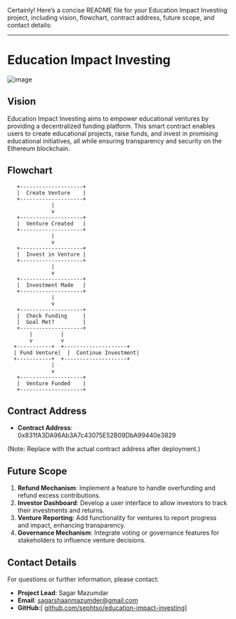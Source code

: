 Certainly! Here’s a concise README file for your Education Impact Investing project, including vision, flowchart, contract address, future scope, and contact details:

---

# Education Impact Investing
![image](https://github.com/user-attachments/assets/f94b55c6-09ed-4622-968d-e21ca7c9e234)

## Vision

Education Impact Investing aims to empower educational ventures by providing a decentralized funding platform. This smart contract enables users to create educational projects, raise funds, and invest in promising educational initiatives, all while ensuring transparency and security on the Ethereum blockchain.

## Flowchart

```plaintext
   +--------------------+
   |  Create Venture    |
   +--------------------+
              |
              v
   +--------------------+
   |  Venture Created   |
   +--------------------+
              |
              v
   +--------------------+
   |  Invest in Venture |
   +--------------------+
              |
              v
   +--------------------+
   |  Investment Made   |
   +--------------------+
              |
              v
   +--------------------+
   |  Check Funding     |
   |  Goal Met?         |
   +--------------------+
       |         |
       v         v
  +-----------+  +--------------------+
  | Fund Venture|  |  Continue Investment|
  +-----------+  +--------------------+
              |
              v
   +--------------------+
   |  Venture Funded    |
   +--------------------+
```

## Contract Address

- **Contract Address**: 0x831fA3DA96Ab3A7c43075E52B09DbA99440e3829

(Note: Replace with the actual contract address after deployment.)

## Future Scope

1. **Refund Mechanism**: Implement a feature to handle overfunding and refund excess contributions.
2. **Investor Dashboard**: Develop a user interface to allow investors to track their investments and returns.
3. **Venture Reporting**: Add functionality for ventures to report progress and impact, enhancing transparency.
4. **Governance Mechanism**: Integrate voting or governance features for stakeholders to influence venture decisions.

## Contact Details

For questions or further information, please contact:

- **Project Lead**: Sagar Mazumdar
- **Email**: sagarshaanmazumder@gmail.com
- **GitHub**:[ [github.com/sephtso/education-impact-investing](https://github.com/sephtso/education-impact-investing)]
